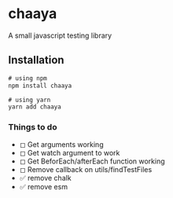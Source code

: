 # chaaya

A small javascript testing library

## Installation

```js
# using npm
npm install chaaya

# using yarn
yarn add chaaya
```

### Things to do

- ◻ Get arguments working
- ◻ Get watch argument to work
- ◻ Get BeforEach/afterEach function working
- ◻ Remove callback on utils/findTestFiles
- ✅ remove chalk
- ✅ remove esm
